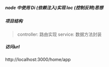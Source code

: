 ##### node 中使用 Di (依赖注入)实现 Ioc (控制反转)思想

##### 项目结构
> controller: 路由实现
> service: 数据方法封装

##### 访问url
http://localhost:3000/home/app